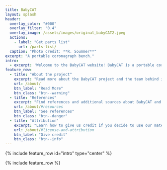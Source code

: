 ```yaml
---
title: BabyCAT
layout: splash
header:
  overlay_color: "#000"
  overlay_filter: "0.4"
  overlay_image: /assets/images/original_babyCAT2.jpeg
  actions:
    - label: "Get parts list"
      url: /parts-list/
  caption: "Photo credit: **R. Soummer**"
excerpt: "A portable coronagraph bench."
intro: 
  - excerpt: 'Welcome to the BabyCAT website! BabyCAT is a portable coronagraph bench designed to interactively demonstrate coronagraphy. You can download a full parts list and build your own BabyCAT - make sure to let us know if you do!'
feature_row:
  - title: "About the project"
    excerpt: "Read more about the BabyCAT project and the team behind it."
    url: /about/
    btn_label: "Read More"
    btn_class: "btn--warning"
  - title: "References"
    excerpt: "Find references and additional sources about BabyCAT and coronagraphy."
    url: /about/#resources
    btn_label: "See references"
    btn_class: "btn--danger"
  - title: "Attribution"
    excerpt: "Learn how to give us credit if you decide to use our materials to build your own BabyCAT."
    url: /about/#license-and-attribution
    btn_label: "Give credit"
    btn_class: "btn--info"
---
```


{% include feature_row id="intro" type="center" %}

{% include feature_row %}

<!-- Cloudflare Web Analytics -->
<script defer src='https://static.cloudflareinsights.com/beacon.min.js' data-cf-beacon='{"token": "7be765f69cd84b2fa9a9a83a1ab1022a"}'></script>
<!-- End Cloudflare Web Analytics -->
